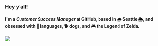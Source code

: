 ### Hey y'all!
#### I'm a *Customer Success Manager* at **GitHub**, based in 🌧️ Seattle 🌦️, and obsessed with 📢 languages, 🐕 dogs, and 🎮 the Legend of Zelda.
![](https://octocat-generator-assets.githubusercontent.com/my-octocat-1633457724879.png)

<!--
**joderita/joderita** is a ✨ _special_ ✨ repository because its `README.md` (this file) appears on your GitHub profile.

Here are some ideas to get you started:

- 🔭 I’m currently working on ...
- 🌱 I’m currently learning ...
- 👯 I’m looking to collaborate on ...
- 🤔 I’m looking for help with ...
- 💬 Ask me about ...
- 📫 How to reach me: ...
- 😄 Pronouns: ...
- ⚡ Fun fact: ...
-->
